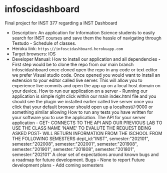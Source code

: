 # infoscidashboard
Final project for INST 377 regarding a INST Dashboard 

* Description: An application for Information Science students to easily search for INST courses and save them the hassle of navigating through Testudo - Schedule of classes.
* Heroku link: `https://infoscidashboard.herokuapp.com`
* Target browsers: IOS
* Developer Manual:
How to install our application and all dependencies -
First step would be to clone the repo from our main branch infoscidashboard once cloned open the repo in any code or text editor we prefer Visual studio code. Once opened you would want to install an extension to your editor called live server. This will allow you to experience live commits and open the app up on a local host domain on your device.
How to run our application on a server -
Running our application is simple right click within our main index.html file and you should see the plugin we installed earlier called live server once you click that your default browser should open up a localhost//:9000 or something similar allowing 
How to run any tests you have written for your software you to use the application.
The API for your server application - 
    GET- CONNECTS TO THE API AND OUR PREVIOUS LAB TO USE THE CLASS NAME 'NAME' TO EVALUTE THE REQUEST BEING ASKED
    POST- WILL RETURN INFORMATION FROM THE ISCHOOL FROM THE FOLLOWING SEMESTERS
    dept_id:"INST",
      semester:"202101",
      semester:"202008",
      semester:"202001",
      semester:"201908",
      semester:"201901",
      semester:"201808",
      semester:"201801",
      semester:"202101"
A clear set of expectations around known bugs and a roadmap for future development.
Bugs - None to report
Future development plans - Add coming semesters 
